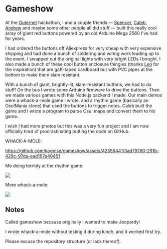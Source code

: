 # Gameshow

At the [Outernet](https://outernet.hackclub.com/) hackathon, I and a couple friends — [Spencer](https://github.com/Scoder12), [Caleb](https://github.com/cjdenio), [Andrew](https://github.com/ajkachnic) and maybe some other people all did stuff — built this really cool array of giant red buttons powered by an old Arduino Mega 2560 I've had for years.

I had ordered the buttons off Aliexpress for very cheap with very expensive shipping and had done a bunch of soldering and wiring work leading up to the event. I swapped out the original lights with very bright LEDs I bought. I also made a bunch of these cool button enclosure thingies (thanks [Leo](https://github.com/leomcelroy) for the inspiration) that are gaff-taped cardboard but with PVC pipes at the bottom to make them slam resistant.

With a bunch of giant, brightly-lit, slam-resistant buttons, we had to do stuff! On the bus I wrote some Arduino firmware to drive the buttons. Then we made various games with this Node.js backend I made. Our main demos were a whack-a-mole game I wrote, and a rhythm game (basically an Osu!Mania clone) that used the buttons to trigger notes. Caleb built the game and I wrote a program to parse Osu! maps and convert them to his game.

I wish I had more photos but this was a very fun project and I am now officially tired of procrastinating putting the code on GitHub.

WHACK-A-MOLE:

https://github.com/kognise/gameshow/assets/42556441/3ad79760-291b-429c-97da-ead167e40451

Me doing terribly at the rhythm game:

![](https://doggo.ninja/6XiTg8.png)

More whack-a-mole:

![](https://doggo.ninja/exEfo0.png)

## Notes

Called gameshow because originally I wanted to make Jeopardy!

I wrote whack-a-mole without testing it during lunch, and it worked first try.

Please excuse the repository structure (or lack thereof).
